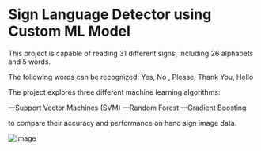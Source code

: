 # Sign Language Detector using Custom ML Model

This project is capable of reading 31 different signs, including 26 alphabets and 5 words.

The following words can be recognized: Yes, No , Please, Thank You, Hello

The project explores three different machine learning algorithms:

—Support Vector Machines (SVM)
—Random Forest
—Gradient Boosting

to compare their accuracy and performance on hand sign image data.

![image](https://github.com/user-attachments/assets/f64f04ef-6f7b-4262-944e-f00ed95da488)


